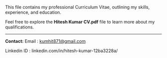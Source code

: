 This file contains my professional Curriculum Vitae, outlining my skills, experience, and education.

Feel free to explore the **Hitesh Kumar CV.pdf** file to learn more about my qualifications.

---

**Contact:**
Email : kumhit871@gmail.com

Linkedin ID : linkedin.com/in/hitesh-kumar-12ba3228a/
